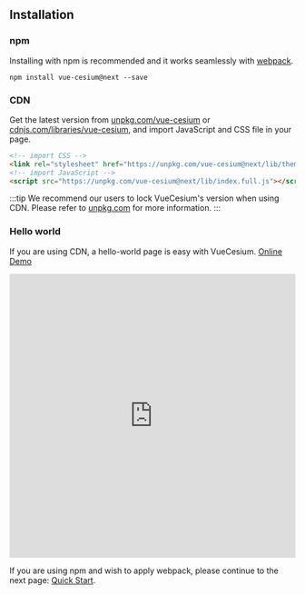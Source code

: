 ## Installation

### npm

Installing with npm is recommended and it works seamlessly with [webpack](https://webpack.js.org/).

```shell
npm install vue-cesium@next --save
```

### CDN

Get the latest version from [unpkg.com/vue-cesium](https://unpkg.com/vue-cesium/) or [cdnjs.com/libraries/vue-cesium](https://cdnjs.com/libraries/vue-cesium), and import JavaScript and CSS file in your page.

```html
<!-- import CSS -->
<link rel="stylesheet" href="https://unpkg.com/vue-cesium@next/lib/theme-default/index.css">
<!-- import JavaScript -->
<script src="https://unpkg.com/vue-cesium@next/lib/index.full.js"></script>
```

:::tip
We recommend our users to lock VueCesium's version when using CDN. Please refer to [unpkg.com](https://unpkg.com) for more information.
:::

### Hello world

If you are using CDN, a hello-world page is easy with VueCesium. [Online Demo](https://codepen.io/zouyaoji/pen/bGBOyJM)

<iframe height="500" style="width: 100%;" scrolling="no" title="VueCesium Demo" src="https://codepen.io/zouyaoji/embed/bGBOyJM?height=265&theme-id=light&default-tab=html,result" frameborder="no" loading="lazy" allowtransparency="true" allowfullscreen="true">
  See the Pen <a href='https://codepen.io/zouyaoji/pen/bGBOyJM'>VueCesium Demo</a> by zouyaoji
  (<a href='https://codepen.io/zouyaoji'>@zouyaoji</a>) on <a href='https://codepen.io'>CodePen</a>.
</iframe>

If you are using npm and wish to apply webpack, please continue to the next page: [Quick Start](/#/zh-CN/component/quickstart).
